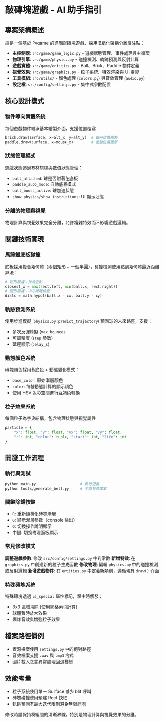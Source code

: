 # 敲磚塊遊戲 - AI 助手指引

## 專案架構概述

這是一個基於 Pygame 的進階敲磚塊遊戲，採用模組化架構分離關注點：

- **主控制器**: `src/game/game_logic.py` - 遊戲狀態管理、事件處理與主循環
- **物理引擎**: `src/game/physics.py` - 碰撞檢測、軌跡預測與反射計算
- **遊戲實體**: `src/game/entities.py` - Ball、Brick、Paddle 物件定義
- **視覺效果**: `src/game/graphics.py` - 粒子系統、特效渲染與 UI 繪製
- **工具模組**: `src/utils/` - 顏色處理 (`colors.py`) 與音效管理 (`audio.py`)
- **設定檔**: `src/config/settings.py` - 集中式參數配置

## 核心設計模式

### 物件導向實體系統

每個遊戲物件繼承基本繪製介面，支援位置覆寫：

```python
brick.draw(surface, x=alt_x, y=alt_y)  # 臨時位置繪製
paddle.draw(surface, x=mouse_x)        # 動態位置更新
```

### 狀態管理模式

遊戲狀態透過布林旗標與數值狀態管理：

- `ball_attached`: 球是否附著在底板
- `paddle_auto_mode`: 自動底板模式
- `ball_boost_active`: 球加速狀態
- `show_physics/show_instructions`: UI 顯示狀態

### 分離的物理與視覺

物理計算與視覺效果完全分離，允許複雜特效而不影響遊戲邏輯。

## 關鍵技術實現

### 馬蹄鐵底板碰撞

底板採用複合幾何體（兩個矩形 + 一個半圓），碰撞檢測使用點到幾何體最近距離算法：

```python
# 矩形碰撞：找最近點
closest_x = max(rect.left, min(ball.x, rect.right))
# 圓形碰撞：中心距離檢查
distc = math.hypot(ball.x - cx, ball.y - cy)
```

### 軌跡預測系統

使用步進模擬 (`physics.py:predict_trajectory`) 預測球的未來路徑，支援：

- 多次反彈模擬 (`max_bounces`)
- 可調精度 (`step` 參數)
- 延遲顯示 (`delay_s`)

### 動態顏色系統

磚塊顏色採用基底色 + 動態變化模式：

- `base_color`: 原始漸層顏色
- `color`: 每幀動態計算的顯示顏色
- 使用 HSV 色彩空間進行互補色轉換

### 粒子效果系統

每個粒子為字典結構，包含物理狀態與視覺屬性：

```python
particle = {
    "x": float, "y": float, "vx": float, "vy": float,
    "r": int, "color": tuple, "start": int, "life": int
}
```

## 開發工作流程

### 執行與測試

```bash
python main.py                    # 執行遊戲
python tools/generate_bell.py     # 生成音效檔案
```

### 關鍵除錯按鍵

- `R`: 重新隨機化磚塊漸層
- `G`: 顯示漸層參數（console 輸出）
- `Q`: 切換操作說明顯示
- 中鍵: 切換物理面板顯示

### 常見修改模式

**調整遊戲參數**: 修改 `src/config/settings.py` 中的常數
**新增特效**: 在 `graphics.py` 中創建新的粒子生成函數
**修改物理**: 編輯 `physics.py` 中的碰撞檢測或反射邏輯
**新增遊戲物件**: 在 `entities.py` 中定義新類別，遵循現有 `draw()` 介面

### 特殊磚塊系統

特殊磚塊透過 `is_special` 屬性標記，擊中時觸發：

- 3x3 區域清除 (使用網格索引計算)
- 球體暫時放大效果
- 爆炸音效與增強粒子效果

## 檔案路徑慣例

- 資源檔案使用 `settings.py` 中的絕對路徑
- 音效檔案支援 `.wav` 與 `.mp3` 格式
- 圖片載入包含異常處理回退機制

## 效能考量

- 粒子系統使用單一 Surface 減少 blit 呼叫
- 磚塊碰撞使用預建 Rect 快取
- 軌跡預測有最大迭代限制避免無限迴圈

修改時請保持模組間的清晰界線，特別是物理計算與視覺效果的分離。
